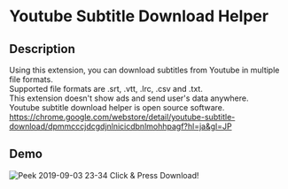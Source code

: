 Youtube Subtitle Download Helper
====

## Description
Using this extension, you can download subtitles from Youtube in multiple file formats.  
Supported file formats are .srt, .vtt, .lrc, .csv and .txt.  
This extension doesn't show ads and send user's data anywhere.  
Youtube subtitle download helper is open source software.  
https://chrome.google.com/webstore/detail/youtube-subtitle-download/dpmmcccjdcgdjnlnicicdbnlmohhpagf?hl=ja&gl=JP

## Demo
![Peek 2019-09-03 23-34](https://user-images.githubusercontent.com/36433535/64182729-a4b7a280-cea3-11e9-9ebf-cb38762f705c.gif)
Click & Press Download!
